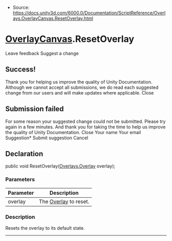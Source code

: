 * Source: https://docs.unity3d.com/6000.0/Documentation/ScriptReference/Overlays.OverlayCanvas.ResetOverlay.html

#  [OverlayCanvas](https://docs.unity3d.com/6000.0/Documentation/ScriptReference/Overlays.OverlayCanvas.html).ResetOverlay
Leave feedback
Suggest a change
## Success!
Thank you for helping us improve the quality of Unity Documentation. Although we cannot accept all submissions, we do read each suggested change from our users and will make updates where applicable.
Close
## Submission failed
For some reason your suggested change could not be submitted. Please <a>try again</a> in a few minutes. And thank you for taking the time to help us improve the quality of Unity Documentation.
Close
Your name Your email Suggestion* Submit suggestion
Cancel
## Declaration
public void ResetOverlay([Overlays.Overlay](https://docs.unity3d.com/6000.0/Documentation/ScriptReference/Overlays.Overlay.html) overlay); 
### Parameters
Parameter | Description  
---|---  
overlay | The [Overlay](https://docs.unity3d.com/6000.0/Documentation/ScriptReference/Overlays.Overlay.html) to reset.  
### Description
Resets the overlay to its default state.
* * *
